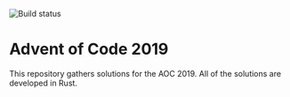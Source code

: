 ![Build status](https://github.com/mmacz/aoc2019/actions/workflows/aoc2019.yml/badge.svg)

# Advent of Code 2019

This repository gathers solutions for the AOC 2019. All of the solutions are developed in Rust.


